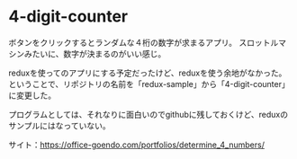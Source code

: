 # 4-digit-counter

ボタンをクリックするとランダムな４桁の数字が求まるアプリ。
スロットルマシンみたいに、数字が決まるのがいい感じ。

reduxを使ってのアプリにする予定だったけど、reduxを使う余地がなかった。ということで、リポジトリの名前を「redux-sample」から「4-digit-counter」に変更した。

プログラムとしては、それなりに面白いのでgithubに残しておくけど、reduxのサンプルにはなっていない。

サイト：https://office-goendo.com/portfolios/determine_4_numbers/
